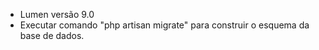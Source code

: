 - Lumen versão 9.0
- Executar comando "php artisan migrate" para construir o esquema da base de dados.